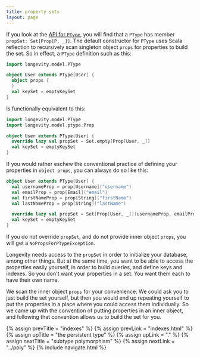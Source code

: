 ```yaml
---
title: property sets
layout: page
---
```


If you look at the [API for
`PType`](http://longevityframework.org/scaladocs/longevity-latest/#longevity.model.PType),
you will find that a `PType` has member `propSet: Set[Prop[P, _]]`.
The default constructor for `PType` uses Scala reflection to
recursively scan singleton object `props` for properties to build the
set. So in effect, a `PType` definition such as this:

```scala
import longevity.model.PType

object User extends PType[User] {
  object props {
  }
  val keySet = emptyKeySet
}
```

Is functionally equivalent to this:

```scala
import longevity.model.PType
import longevity.model.ptype.Prop

object User extends PType[User] {
  override lazy val propSet = Set.empty[Prop[User, _]]
  val keySet = emptyKeySet
}
```

If you would rather eschew the conventional practice of defining your
properties in `object props`, you can always do so like this:

```scala
object User extends PType[User] {
  val usernameProp = prop[Username]("username")
  val emailProp = prop[Email]("email")
  val firstNameProp = prop[String]("firstName")
  val lastNameProp = prop[String]("lastName")

  override lazy val propSet = Set[Prop[User, _]](usernameProp, emailProp, firstNameProp, lastNameProp)
  val keySet = emptyKeySet
}
```

If you do not override `propSet`, and do not provide inner object
`props`, you will get a `NoPropsForPTypeException`.

Longevity needs access to the `propSet` in order to initialize your
database, among other things. But at the same time, you want to be
able to access the properties easily yourself, in order to build
queries, and define keys and indexes. So you don't want your
properties in a set. You want them each to have their own name.

We scan the inner object `props` for your convenience. We could ask
you to just build the set yourself, but then you would end up
repeating yourself to put the properties in a place where you could
access them individually. So we came up with the convention of putting
properties in an inner object, and following that convention allows us
to build the set for you.

{% assign prevTitle = "indexes" %}
{% assign prevLink = "indexes.html" %}
{% assign upTitle = "the persistent type" %}
{% assign upLink = "." %}
{% assign nextTitle = "subtype polymorphism" %}
{% assign nextLink = "../poly" %}
{% include navigate.html %}
